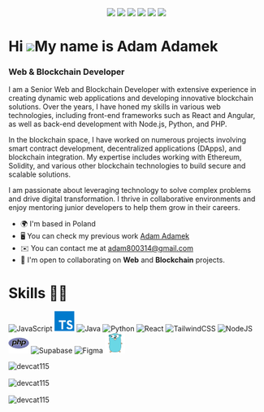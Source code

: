 <p align="center">
  <img src="https://media3.giphy.com/media/ln7z2eWriiQAllfVcn/200w.webp" width="100">
  <img src="https://i.giphy.com/media/LMt9638dO8dftAjtco/200.webp" width="100">
  <img src="https://i.giphy.com/media/eNAsjO55tPbgaor7ma/200w.webp" width="100">
  <img src="https://i.giphy.com/media/VgGthkhUvGgOit7Y9i/200.webp" width="100">
  <img src="https://i.giphy.com/media/KzJkzjggfGN5Py6nkT/200.webp" width="100">
  <img src="https://i.giphy.com/media/IdyAQJVN2kVPNUrojM/200.webp" width="100">
</p>

# Hi ![](https://user-images.githubusercontent.com/18350557/176309783-0785949b-9127-417c-8b55-ab5a4333674e.gif)My name is Adam Adamek


### Web & Blockchain Developer


I am a Senior Web and Blockchain Developer with extensive experience in creating dynamic web applications and developing innovative blockchain solutions. Over the years, I have honed my skills in various web technologies, including front-end frameworks such as React and Angular, as well as back-end development with Node.js, Python, and PHP.

In the blockchain space, I have worked on numerous projects involving smart contract development, decentralized applications (DApps), and blockchain integration. My expertise includes working with Ethereum, Solidity, and various other blockchain technologies to build secure and scalable solutions.

I am passionate about leveraging technology to solve complex problems and drive digital transformation. I thrive in collaborative environments and enjoy mentoring junior developers to help them grow in their careers.

* 🌍  I'm based in Poland
* 🖥️  You can check my previous work [Adam Adamek](https://dev-cat115-6ixda11sz-devcat115s-projects.vercel.app/)
* ✉️  You can contact me at [adam800314@gmail.com](mailto:adam800314@gmail.com)
* 🤝  I'm open to collaborating on **Web** and **Blockchain** projects.


# Skills 💪🏻

<p align="left">
<img src="https://raw.githubusercontent.com/danielcranney/readme-generator/main/public/icons/skills/javascript-colored.svg" width="36" height="36" alt="JavaScript" />
<img src="https://raw.githubusercontent.com/devicons/devicon/master/icons/typescript/typescript-original.svg" alt="typescript" width="40" height="40"/>
<img src="https://raw.githubusercontent.com/danielcranney/readme-generator/main/public/icons/skills/java-colored.svg" width="36" height="36" alt="Java" />
<img src="https://raw.githubusercontent.com/danielcranney/readme-generator/main/public/icons/skills/python-colored.svg" width="36" height="36" alt="Python" />
<img src="https://raw.githubusercontent.com/danielcranney/readme-generator/main/public/icons/skills/react-colored.svg" width="36" height="36" alt="React" /
<img src="https://raw.githubusercontent.com/danielcranney/readme-generator/main/public/icons/skills/nextjs-colored-dark.svg" width="36" height="36" alt="NextJs" />
<img src="https://raw.githubusercontent.com/danielcranney/readme-generator/main/public/icons/skills/tailwindcss-colored.svg" width="36" height="36" alt="TailwindCSS" />
<img src="https://raw.githubusercontent.com/danielcranney/readme-generator/main/public/icons/skills/nodejs-colored.svg" width="36" height="36" alt="NodeJS" />
<img src="https://raw.githubusercontent.com/devicons/devicon/master/icons/php/php-original.svg" alt="php" width="40" height="40"/>
<img src="https://raw.githubusercontent.com/danielcranney/readme-generator/main/public/icons/skills/supabase-colored.svg" width="36" height="36" alt="Supabase" />
<img src="https://raw.githubusercontent.com/danielcranney/readme-generator/main/public/icons/skills/figma-colored.svg" width="36" height="36" alt="Figma" />
<img src="https://raw.githubusercontent.com/devicons/devicon/master/icons/go/go-original.svg" alt="go" width="40" height="40"/>
</p>

<p align="left"> <img src="https://komarev.com/ghpvc/?username=devcat115&label=Profile%20views&color=0e75b6&style=flat" alt="devcat115" /> </p>
<p><img align="center" src="https://github-readme-stats.vercel.app/api/top-langs?username=devcat115&show_icons=true&locale=en&layout=compact" alt="devcat115" /></p>

<p><img align="center" src="https://github-readme-streak-stats.herokuapp.com/?user=devcat115&" alt="devcat115" /></p>
